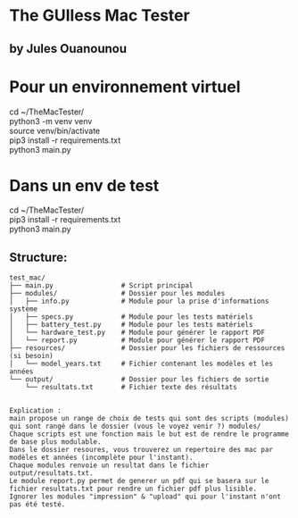 # The GUIless Mac Tester   
## by Jules Ouanounou

# Pour un environnement virtuel
cd ~/TheMacTester/ \
python3 -m venv venv \
source venv/bin/activate \
pip3 install -r requirements.txt \
python3 main.py 


# Dans un env de test
cd ~/TheMacTester/ \
pip3 install -r requirements.txt \
python3 main.py

Structure:
---------
```plaintext
test_mac/
├── main.py                 # Script principal
├── modules/                # Dossier pour les modules
│   ├── info.py             # Module pour la prise d'informations système
│   ├── specs.py            # Module pour les tests matériels
│   ├── battery_test.py     # Module pour les tests matériels
│   └── hardware_test.py    # Module pour générer le rapport PDF
│   └── report.py           # Module pour générer le rapport PDF
├── resources/              # Dossier pour les fichiers de ressources (si besoin)
│   └── model_years.txt     # Fichier contenant les modèles et les années
└── output/                 # Dossier pour les fichiers de sortie
    └── resultats.txt       # Fichier texte des résultats


Explication : 
main propose un range de choix de tests qui sont des scripts (modules) qui sont rangé dans le dossier (vous le voyez venir ?) modules/ 
Chaque scripts est une fonction mais le but est de rendre le programme de base plus modulable. 
Dans le dossier resoures, vous trouverez un repertoire des mac par modèles et années (incomplète pour l'instant). 
Chaque modules renvoie un resultat dans le fichier output/resultats.txt. 
Le module report.py permet de generer un pdf qui se basera sur le fichier resultats.txt pour rendre un fichier pdf plus lisible. 
Ignorer les modules "impression" & "upload" qui pour l'instant n'ont pas été testé.


